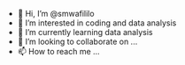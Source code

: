 - 👋 Hi, I’m @smwafililo
- 👀 I’m interested in coding and data analysis
- 🌱 I’m currently learning data analysis
- 💞️ I’m looking to collaborate on ...
- 📫 How to reach me ...

<!---
smwafililo/smwafililo is a ✨ special ✨ repository because its `README.md` (this file) appears on your GitHub profile.
You can click the Preview link to take a look at your changes.
--->
